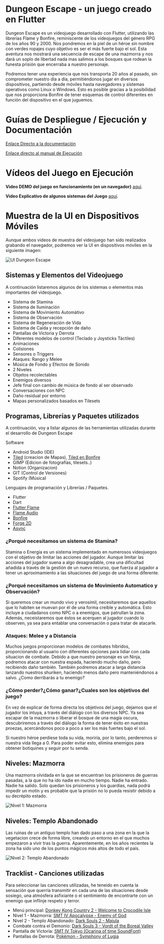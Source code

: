#  Dungeon Escape - un juego creado en Flutter

Dungeon Escape es un videojuego desarrollado con Flutter, utilizando las librerías Flame y Bonfire, reminiscente de los videojuegos del género RPG de los años 90 y 2000.
Nos pondremos en la piel de un héroe sin nombre con verdes ropajes cuyo objetivo es ser el más fuerte bajo el sol. Esta aventura nos mostrará una secuencia de escape de una mazmorra y nos dará un
soplo de libertad nada mas salimos a los bosques que rodean la funesta prisión que encerraba a nuestro personaje.

Podremos tener una experiencia que nos transporta 20 años al pasado, sin comprometer nuestro día a día, permitiéndonos jugar en diversos dispositivos, partiendo desde móviles hasta navegadores y sistemas operativos como Linux o Windows.
Esto es posible gracias a la posibilidad que nos proporciona Bonfire de tener esquemas de control diferentes en función del dispositivo en el que juguemos.

# Guías de Despliegue / Ejecución y Documentación

[Enlace Directo a la documentación](https://docs.google.com/document/d/1AtbXCBcGJ0oebv5txjVdQ9NHyt3srbUtMxFxFBUUAzA/edit?usp=sharing)

[Enlace directo al manual de Ejecución](https://docs.google.com/document/d/15alqA-2_m0Qk3Eq8yyC9xJggkfM1hjevG23NaBcpfD0/edit?usp=sharing)

# Vídeos del Juego en Ejecución

**Video DEMO del juego en funcionamiento (en un navegador)** [aquí](https://www.youtube.com/watch?v=USLmxgHlwjE).

**Video Explicativo de algunos sistemas del Juego** [aquí](https://www.youtube.com/watch?v=OclB3b2pY04).

# Muestra de la UI en Dispositivos Móviles

Aunque ambos videos de muestra del videojuego han sido realizados grabando el navegador, podremos ver la UI en dispositivos móviles en la siguiente imagen:

![UI Dungeon Escape](https://media.discordapp.net/attachments/800737769450242098/1116668322981879910/ui_dungeon_escape.jpg?width=832&height=468 "UI móvil en Dungeon Escape")

## Sistemas y Elementos del Videojuego

A continuación listaremos algunos de los sistemas o elementos más importantes del videojuego.

+ Sistema de Stamina
+ Sistema de Iluminación
+ Sistema de Movimiento Automátivo
+ Sistema de Observación
+ Sistema de Regeneración de Vida
+ Sistema de Caída y recepción de daño
+ Pantallas de Victoria y Derrota
+ Diferentes modelos de control (Teclado y Joysticks Táctiles)
+ Animaciones
+ Colisiones
+ Sensores o Triggers
+ Ataques: Rango y Melee
+ Música de Fondo y Efectos de Sonido
+ 2 Niveles
+ Objetos recolectables
+ Enemigos diversos
+ Jefe final con cambio de música de fondo al ser observado
+ Conversaciones con NPC
+ Daño residual por entorno
+ Mapas personalizados basados en Tilesets

## Programas, Librerías y Paquetes utilizados

A continuación, voy a listar algunos de las herramientas utilizadas durante el desarrollo de Dungeon Escape

Software

+ Android Studio (IDE)
+ [Tiled](https://www.mapeditor.org) (creacion de Mapas), [Tiled en Bonfire](https://bonfire-engine.github.io/#/tiled_support)
+ GIMP (Edicion de fotografías, tilesets..)
+ Notion (Organizacion)
+ GIT (Control de Versiones)
+ Spotify (Música)

Lenguajes de programación y Librerías / Paquetes.

+ Flutter
+ Dart
+ [Flutter Flame](https://docs.flame-engine.org/latest/)
+ [Flame Audio](https://docs.flame-engine.org/1.1.1/flame_audio/audio.html)
+ [Bonfire](https://bonfire-engine.github.io/#/?id=welcome-to-bonfire)
+ [Forge 2D](https://pub.dev/packages/forge2d)
+ [Async](https://api.dart.dev/stable/3.0.2/dart-async/dart-async-library.html)

### ¿Porqué necesitamos un sistema de Stamina?

Stamina o Energía es un sistema implementado en numerosos videojuegos con el objetivo de limitar las acciones del jugador. Aunque limitar las acciones del jugador suena a algo desagradable, crea una dificultad añadida a través de la gestión de un nuevo recurso, que fuerza al jugador
a tener un aproximamiento a las situaciones del juego de una forma diferente.

### ¿Porqué necesitamos un sistema de Movimiento Automatico y Observación?

Si queremos crear un mundo vivo y verosímil, necesitaremos que aquellos que lo habiten se muevan por él de una forma creíble y automática. Esto incluye a ciudadanos como NPC o a enemigos, que patrullan la zona. Además, neceistaremos que éstos se acerquen al jugador cuando lo observen, ya sea para entablar una conversación o para tratar de atacarle.

### Ataques: Melee y a Distancia

Muchos juegos proporcionan modelos de combates híbridos, proporcionando al usuario con diferentes opciones para lidiar con cada situacion de combate. Debido a que nuestro personaje es un Ninja, podremos atacar con nuestra espada, haciendo mucho daño, pero recibiendo daño también. También podremos atacar a larga distancia lanzando nuestros shuriken, haciendo menos daño pero manteniéndonos a salvo. ¿Como derribarás a tu enemigo?

 ### ¿Cómo perder?¿Cómo ganar?¿Cuales son los objetivos del juego?
 
En vez de explicar de forma directa los objetivos del juego, dejamos que el jugador los intuya, a través del diálogo con los diversos NPC. Ya sea escapar de la mazmorra o liberar el bosque de una magia oscura, descubriremos a través del diálogo la forma de tener éxito en nuestras proezas, acercándonos poco a poco a ser los más fuertes bajo el sol.
 
Si nuestro héroe perdiese toda su vida, moriría, por lo tanto, perderemos si nuestra vida llega a 0. Para poder evitar esto, elimina enemigos para obtener botiquines y seguir por tu senda.

## Niveles: Mazmorra

Una mazmorra olvidada en la que se encuentran los prisioneros de guerras pasadas, a la que no ha ido nadie en mucho tiempo. Nadie ha entrado. Nadie ha salido. Solo quedan los prisioneros y los guardias, nada podrá impedir un motín y es probable que la prisión no lo pueda resistir debido a su decrépito estado.

![Nivel 1: Mazmorra](https://media.discordapp.net/attachments/800737769450242098/1116656842630766603/dungeon_escape_gallows.PNG?width=746&height=468)

## Niveles: Templo Abandonado

Las ruinas de un antiguo templo han dado paso a una zona en la que la vegetacion crece de forma libre, creando un entorno en el que muchos empezaron a vivir tras la guerra. Aparentemente, en los años recientes la zona ha sido uno de los puntos mágicos más altos de todo el país.

![Nivel 2: Templo Abandonado](https://media.discordapp.net/attachments/800737769450242098/1116656820237377616/dungeon_escape_woods.PNG?width=1020&height=448)


## Tracklist - Canciones utilizadas

Para seleccionar las canciones utilizadas, he teneido en cuenta la sensación que querría transmitir en cada una de las situaciones desde sosiego, una atmósfera asfixiante o el sentimiento de encontrarte con un enemigo que inflinje respeto y terror.

- Menú principal: [Donkey Kong Country 2 - Welcome to Crocodile Isle](https://www.youtube.com/watch?v=n0onfHl7alU)
- Nivel 1 - Mazmorra: [SMT IV Apocalypse - Enemy of God](https://www.youtube.com/watch?v=b-uT-MHifKU)
- Nivel 2 - Templo Abandonado: [Dark Souls 2 - Majula](https://www.youtube.com/watch?v=SrHk3QkLd60)
- Combate contra el Demonio: [Dark Souls 3 - Vordt of the Boreal Valley](https://www.youtube.com/watch?v=eIpJmdxnP1E)
- Pantalla de Victoria: [SMT IV Tokyo (Ocarina of time SoundFont)](https://www.youtube.com/watch?v=cdAz8k3jw2Q)
- Pantallas de Derrota: [Pokémon - Symphony of Lugia](https://www.youtube.com/watch?v=HDjKqw8hh2I)



